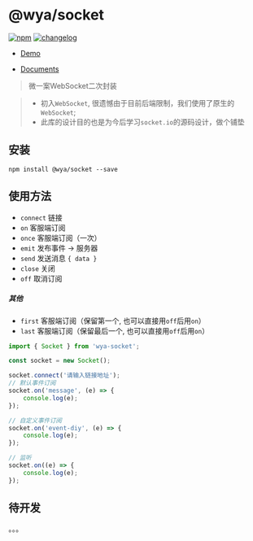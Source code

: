 # \@wya/socket
[![npm][npm-image]][npm-url] [![changelog][changelog-image]][changelog-url]

- [Demo](https://wya-team.github.io/wya-socket/demo/index.html)

- [Documents](https://wya-team.github.io/wya-socket/docs/#/)

> 微一案WebSocket二次封装

> - 初入`WebSocket`, 很遗憾由于目前后端限制，我们使用了原生的`WebSocket`;
> - 此库的设计目的也是为今后学习`socket.io`的源码设计，做个铺垫


## 安装

```vim
npm install @wya/socket --save
```
## 使用方法
- `connect` 链接
- `on` 客服端订阅
- `once` 客服端订阅（一次）
- `emit` 发布事件 -> 服务器
- `send` 发送消息 `{ data }`
- `close` 关闭
- `off` 取消订阅

##### 其他
- `first` 客服端订阅（保留第一个, 也可以直接用`off`后用`on`）
- `last` 客服端订阅（保留最后一个, 也可以直接用`off`后用`on`）

```js
import { Socket } from 'wya-socket';

const socket = new Socket();

socket.connect('请输入链接地址');
// 默认事件订阅 
socket.on('message', (e) => {
	console.log(e);
});

// 自定义事件订阅 
socket.on('event-diy', (e) => {
	console.log(e);
});

// 监听 
socket.on((e) => {
	console.log(e);
});
```
## 待开发
。。。

<!--  以下内容无视  -->
[changelog-image]: https://img.shields.io/badge/changelog-md-blue.svg
[changelog-url]: CHANGELOG.md

[npm-image]: https://img.shields.io/npm/v/@wya/socket.svg
[npm-url]: https://www.npmjs.com/package/@wya/socket
